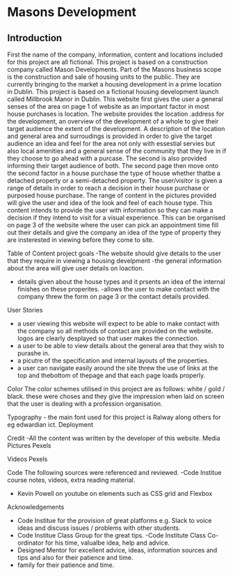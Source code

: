 # Masons Development

## Introduction

First the name of the company, information, content and locations included for this project are all fictional. This project is based on a construction company called Mason Developments.  Part of the Masons business scope is the construction and sale of housing units to the public.  They are currently bringing to the market a housing development in a prime location in Dublin.   This project is based on a fictional housing development launch called Millbrook Manor in Dublin.  This website first gives the user a general senses of the area on page 1 of website as an important factor in most house purchases is location.   The website provides the location .address for the development, an overview of the development of a whole to give their target audience the extent of the development.  A description of the location and general area and surroudings is provided in order to give the target audience an idea and feel for the area not only with essestial servies but also local amenities and a general sense of the community that they live in if they choose to go ahead with a purcase. The second  is also provided informing their target audience of both.  The second page then move onto the second factor in a house purchase the type of house whether thatbe a detached property or a semi-detached property.  The user/visitor is given a range of details in order to reach a decision in their house purchase or purposed house purchase.  The range of content in the pictures provided will give the user and idea of the look and feel of each house type.  This content intends to provide the user with information so they can make a decision if they intend to visit for a visual experience.  This can be organised on page 3 of the website where the user can pick an appointment time  fill out their details and give the company an idea of the type of property they are insterested in viewing before they come to site. 

Table of Content 
project goals
-The website should give details to the user that they require in viewing a housing develpment
-the general information about the area will give user details on loaction.
- details given about the house types and it prsents an idea of the internal finishes on these properites. 
-allows the user to make contact with the company threw the form on page 3 or the contact details provided. 

User Stories
- a user viewing this website will expect to be able to make contact with the company so all methods of contact are provided on the website. logos are clearly desplayed so that user makes the connection.   
- a user to be able to view details about the general area that they wish to purashe in.  
- a picutre of the specification and internal layouts of the properties.  
- a user can navigate easily around the site threw the use of links at the top and thebottom of thepage and that each page loads properly.

Color
The color schemes utilised in this project are as follows: white / gold / black. these were choses and they give the impression when laid on screen that the user is dealing with a profession organisation.  

Typography - the main font used for this project is Ralway along others for eg edwardian ict.
Deployment


Credit
-All the content was written by the developer of this website.
Media
Pictures
Pexels

Videos
Pexels

Code
The following sources were referenced and reviewed.
-Code Institue course notes, videos, extra reading material.
- Kevin Powell on youtube on elements such as CSS grid and Flexbox





Acknowledgements
- Code Institue for the provision of great platforms e.g. Slack to voice ideas and discuss issues / problems with other students.
- Code Institue Class Group for the great tips.
-Code Institute Class Co-ordinator for his time, valualbe idea, help and advice.
- Designed Mentor for excellent advice, ideas, information sources and tips and also for their patience and time.
- family for their patience and time.








